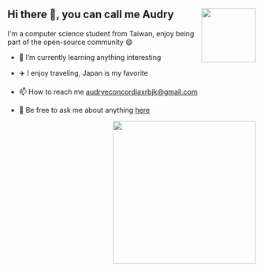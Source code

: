 ## Hi there :wave:, you can call me Audry  <img align="right" width="110" src="https://komarev.com/ghpvc/?username=audryeconcordiaxrbjk&style=flat-square&color=blueviolet"/>


I'm a computer science student from Taiwan, enjoy being part of the open-source community :smile:


+ 🌱 I’m currently learning anything interesting

+ :airplane: I enjoy traveling, Japan is my favorite

+ :mailbox: How to reach me audryeconcordiaxrbjk@gmail.com

+ 💬 Be free to ask me about anything [here](https://github.com/audryeconcordiaxrbjk/audryeconcordiaxrbjk/issues)

<img align="right" width="290" src="https://github-readme-stats.vercel.app/api?username=audryeconcordiaxrbjk&show_icons=true&theme=aura&include_all_commits=true&hide_rank=true"/>
